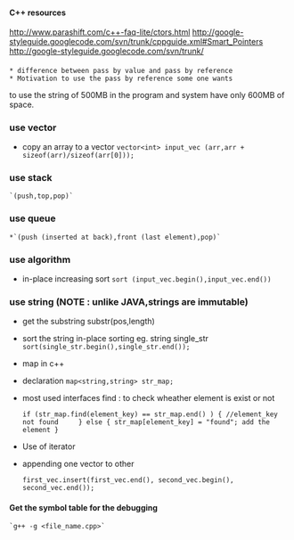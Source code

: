 #### C++ resources

http://www.parashift.com/c++-faq-lite/ctors.html
http://google-styleguide.googlecode.com/svn/trunk/cppguide.xml#Smart_Pointers
http://google-styleguide.googlecode.com/svn/trunk/

#### 
    * difference between pass by value and pass by reference
    * Motivation to use the pass by reference some one wants 
to use the string of 500MB in the program and system have only 600MB of space.

### use vector

* copy an array to a vector
 `vector<int> input_vec (arr,arr + sizeof(arr)/sizeof(arr[0]));`

### use stack 
    `(push,top,pop)`

### use queue 
    *`(push (inserted at back),front (last element),pop)`

### use algorithm

* in-place increasing sort
`sort (input_vec.begin(),input_vec.end())`

### use string (NOTE : unlike JAVA,strings are immutable)

* get the substring
substr(pos,length)

* sort the string
    in-place sorting
    eg. string single_str
    `sort(single_str.begin(),single_str.end());`

* map in c++

* declaration
    `map<string,string> str_map;`
    
* most used interfaces 
    find : to check wheather element is exist or not
    
    `if (str_map.find(element_key) == str_map.end() ) {
        //element_key not found    
    } else {
        str_map[element_key] = "found"; add the element
    }`

* Use of iterator

* appending one vector to other
    
    `first_vec.insert(first_vec.end(), second_vec.begin(), second_vec.end());`
    
#### Get the symbol table for the debugging
    `g++ -g <file_name.cpp>`
    




